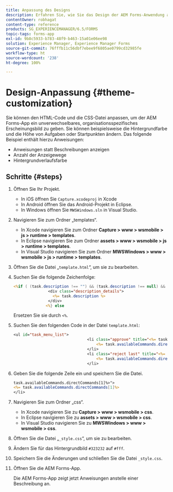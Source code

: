 ```yaml
---
title: Anpassung des Designs
description: Erfahren Sie, wie Sie das Design der AEM Forms-Anwendung anpassen können. Sie können den HTML-Code und die CSS-Datei anpassen, um ein organisationsspezifisches Look-and-Feel zu ermöglichen.
contentOwner: robhagat
content-type: reference
products: SG_EXPERIENCEMANAGER/6.5/FORMS
topic-tags: forms-app
exl-id: 9b8c5933-b783-48f9-b463-15a01e06ee98
solution: Experience Manager, Experience Manager Forms
source-git-commit: 76fffb11c56dbf7ebee9f6805ae0799cd32985fe
workflow-type: ht
source-wordcount: '238'
ht-degree: 100%

---
```


# Design-Anpassung {#theme-customization}

Sie können den HTML-Code und die CSS-Datei anpassen, um der AEM Forms-App ein unverwechselbares, organisationsspezifisches Erscheinungsbild zu geben. Sie können beispielsweise die Hintergrundfarbe und die Höhe von Aufgaben oder Startpunkten ändern. Das folgende Beispiel enthält hierzu Anweisungen:

* Anweisungen statt Beschreibungen anzeigen
* Anzahl der Anzeigewege
* Hintergrundverlaufsfarbe

## Schritte {#steps}

1. Öffnen Sie Ihr Projekt.

   * In iOS öffnen Sie `Capture.xcodeproj` in Xcode
   * In Android öffnen Sie das Android-Projekt in Eclipse.
   * In Windows öffnen Sie `MWSWindows.sln` in Visual Studio.

1. Navigieren Sie zum Ordner „templates“.

   * In Xcode navigieren Sie zum Ordner **Capture > www > wsmobile > js > runtime > templates**.
   * In Eclipse navigieren Sie zum Ordner **assets > www > wsmobile > js > runtime > templates**.
   * In Visual Studio navigieren Sie zum Ordner **MWSWindows > www > wsmobile > js > runtime > templates**.

1. Öffnen Sie die Datei „`template.html`“, um sie zu bearbeiten.
1. Suchen Sie die folgende Zeichenfolge:

   ```jsp
   <%if ( (task.description !== "") && (task.description !== null) && (typeof task.description !== null) && (typeof task.description !== 'undefined') ) {%>
                  <div class="description_details">
                    <%= task.description %>
                  </div>
                 <%} else
   ```

   Ersetzen Sie sie durch `<%`.

1. Suchen Sie den folgenden Code in der Datei `template.html`:

   ```jsp
   <ul id="task_menu_list">
                                   <li class="approve" title="<%= task.availableCommands.directCommands[0]%>" data-routename="<%= task.availableCommands.directCommands[0]%>">
                                       <%= task.availableCommands.directCommands[0]%>
                                   </li>
                                   <li class="reject last" title="<%= task.availableCommands.directCommands[1]%>" data-routename="<%= task.availableCommands.directCommands[1]%>">
                                       <%= task.availableCommands.directCommands[1]%>
                                   </li>
   ```

1. Geben Sie die folgende Zeile ein und speichern Sie die Datei.

   ```jsp
   task.availableCommands.directCommands[1]%>">
   <%= task.availableCommands.directCommands[1]%>
   </li>
   ```

1. Navigieren Sie zum Ordner „css“.

   * In Xcode navigieren Sie zu **Capture > www > wsmobile > css**.
   * In Eclipse navigieren Sie zu **assets > www > wsmobile > css**.
   * In Visual Studio navigieren Sie zu **MWSWindows > www > wsmobile > css**.

1. Öffnen Sie die Datei „`_style.css`“, um sie zu bearbeiten.
1. Ändern Sie für das Hintergrundbild `#323232` auf `#fff`.
1. Speichern Sie die Änderungen und schließen Sie die Datei `_style.css`.
1. Öffnen Sie die AEM Forms-App.

   Die AEM Forms-App zeigt jetzt Anweisungen anstelle einer Beschreibung an.
